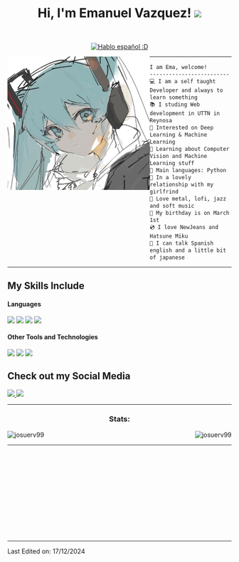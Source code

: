 <h1 align="center">
Hi, I'm Emanuel Vazquez!
  <img src="https://media.giphy.com/media/hvRJCLFzcasrR4ia7z/giphy.gif" width="30"></h1>
<br/>

<p align="center">
  <a <a href="https://git.io/typing-svg"><img src="https://readme-typing-svg.demolab.com?font=Fira+Code&pause=1000&width=435&lines=Hello+everyone!+Welcome+to+my+place!;Python+%7C+Web+develop+%7C+MySQL" alt="Hablo español :D" /></a></a>
</p>

<img align="left" src="https://github.com/Ema3901/Ema3901/blob/main/yoese.jpg" alt="I don't like photos" width="320" height="300" />
<hr>

```
I am Ema, welcome!
-------------------------
💻 I am a self taught Developer and always to learn something
📚 I studing Web development in UTTN in Reynosa
🔭 Interested on Deep Learning & Machine Learning
🌱 Learning about Computer Vision and Machine Learning stuff
🌟 Main languages: Python
💖 In a lovely relationship with my girlfrind
🎵 Love metal, lofi, jazz and soft music
🎂 My birthday is on March 1st
💿 I love NewJeans and Hatsune Miku
💬 I can talk Spanish english and a little bit of japanese
```
<hr>


## My Skills Include

<h4> Languages </h4>
<span> 
  <img src="https://img.shields.io/badge/HTML5-E34F26?style=for-the-badge&logo=html5&logoColor=white">
  <img src="https://img.shields.io/badge/CSS3-1572B6?style=for-the-badge&logo=css3&logoColor=white">
  <img src="https://img.shields.io/badge/JavaScript-F7DF1E?style=for-the-badge&logo=javascript&logoColor=black">
  <img src="https://img.shields.io/badge/python-3670A0?style=for-the-badge&logo=python&logoColor=ffdd54">
 


</span>


<h4> Other Tools and Technologies </h4>
<span>
  <img src="https://img.shields.io/badge/Git-F05032?style=for-the-badge&logo=git&logoColor=white">
  <img src="https://img.shields.io/badge/Notion-%23000000.svg?style=for-the-badge&logo=notion&logoColor=white">
  <img src="https://img.shields.io/badge/MySQL-00000F?style=for-the-badge&logo=mysql&logoColor=white">




</span>

## Check out my Social Media

<a href= "https://www.instagram.com/ema_pangolin/">
    <img src="https://img.shields.io/badge/Instagram-%23E4405F.svg?style=for-the-badge&logo=Instagram&logoColor=white">
</a>
<a href= "https://x.com/Ink101_">
  <img src="https://img.shields.io/badge/X-%23000000.svg?style=for-the-badge&logo=X&logoColor=white">
</a>

<!-- GITHUB STATS -->
<hr>
<div style="display: block;">
<p>
  <h3 align="center">Stats:</h3>
<p>  
    <a align="left">
      <p><img align="left" 
  src="https://github-readme-stats.vercel.app/api/top-langs?username=Ema3901&show_icons=true&theme=nord&locale=en&langs_count=8&hide=jupyter%20notebook,lex&" alt="josuerv99" /></p></a>
    <a align="right"><p>&nbsp;<img align="right" src="https://github-readme-stats.vercel.app/api?username=Ema3901&theme=nord&show_icons=true&hide_border=false&count_private=false" alt="josuerv99" /></p>
    </a>  
  </p>
</p>
</div>
<hr>
<br>
<br>
<br>
<br>
<br>
<br>
<br>
<br>
<br>
<br>
<br>

-----
Last Edited on: 17/12/2024
